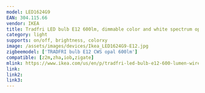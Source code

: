 ```yaml
---
model: LED1624G9
EAN: 304.115.66
vendor: IKEA
title: Tradfri LED bulb E12 600lm, dimmable color and white spectrum opal
category: light
supports: on/off, brightness, colorxy
image: /assets/images/devices/Ikea_LED1624G9-E12.jpg
zigbeemodel: ['TRADFRI bulb E12 CWS opal 600lm']
compatible: [z2m,zha,iob,zigate]
mlink: https://www.ikea.com/us/en/p/tradfri-led-bulb-e12-600-lumen-wireless-dimmable-color-and-white-spectrum-opal-30411566/
link: 
link2: 
link3: 
---
```

